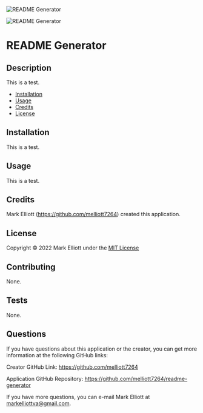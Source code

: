 

![README Generator](https://img.shields.io/static/v1?label=license&message=MIT&color='success')
     
![README Generator](https://img.shields.io/github/languages/top/melliott7264/readme-generator)
  
# README Generator

## Description

This is a test.


* [Installation](#installation)
* [Usage](#usage)
* [Credits](#credits)
* [License](#license)


## Installation

This is a test.


## Usage

This is a test.


## Credits

Mark Elliott (https://github.com/melliott7264) created this application.

      
## License

Copyright &copy; 2022  Mark Elliott  under the [MIT License](https://choosealicense.com/licenses/mit/) 


## Contributing

None.


## Tests

None.


## Questions

If you have questions about this application or the creator, you can get more information at the following GitHub links:

Creator GitHub Link:  https://github.com/melliott7264

Application GitHub Repository:  https://github.com/melliott7264/readme-generator

If you have more questions, you can e-mail Mark Elliott at markelliottva@gmail.com.

